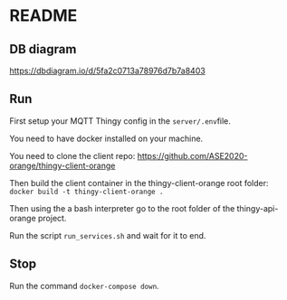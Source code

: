 # README

## DB diagram
https://dbdiagram.io/d/5fa2c0713a78976d7b7a8403

## Run

First setup your MQTT Thingy config in the `server/.env`file.

You need to have docker installed on your machine.

You need to clone the client repo: https://github.com/ASE2020-orange/thingy-client-orange

Then build the client container in the thingy-client-orange root folder: `docker build -t thingy-client-orange .`

Then using the a bash interpreter go to the root folder of the thingy-api-orange project.

Run the script `run_services.sh` and wait for it to end.

## Stop

Run the command `docker-compose down`.
